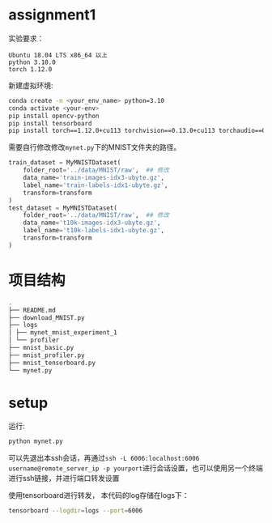 # assignment1

实验要求：
```
Ubuntu 18.04 LTS x86_64 以上
python 3.10.0
torch 1.12.0
```

新建虚拟环境:
```bash
conda create -n <your_env_name> python=3.10
conda activate <your-env>
pip install opencv-python
pip install tensorboard
pip install torch==1.12.0+cu113 torchvision==0.13.0+cu113 torchaudio==0.12.0+cu113 -f https://download.pytorch.org/whl/cu113/torch_stable.html
```
需要自行修改修改`mynet.py`下的MNIST文件夹的路径。
```python
train_dataset = MyMNISTDataset(
    folder_root='../data/MNIST/raw',  ## 修改
    data_name='train-images-idx3-ubyte.gz',
    label_name='train-labels-idx1-ubyte.gz',
    transform=transform
)
test_dataset = MyMNISTDataset(
    folder_root='../data/MNIST/raw',  ## 修改
    data_name='t10k-images-idx3-ubyte.gz',
    label_name='t10k-labels-idx1-ubyte.gz',
    transform=transform
)
```
# 项目结构
```bash
.
├── README.md
├── download_MNIST.py
├── logs
│ ├── mynet_mnist_experiment_1
│ └── profiler
├── mnist_basic.py
├── mnist_profiler.py
├── mnist_tensorboard.py
└── mynet.py
```
# setup
运行:
```bash
python mynet.py
```
可以先退出本ssh会话，再通过`ssh -L 6006:localhost:6006 username@remote_server_ip -p yourport`进行会话设置，也可以使用另一个终端进行ssh链接，并进行端口转发设置

使用tensorboard进行转发， 本代码的log存储在logs下：

```bash
tensorboard --logdir=logs --port=6006
```

